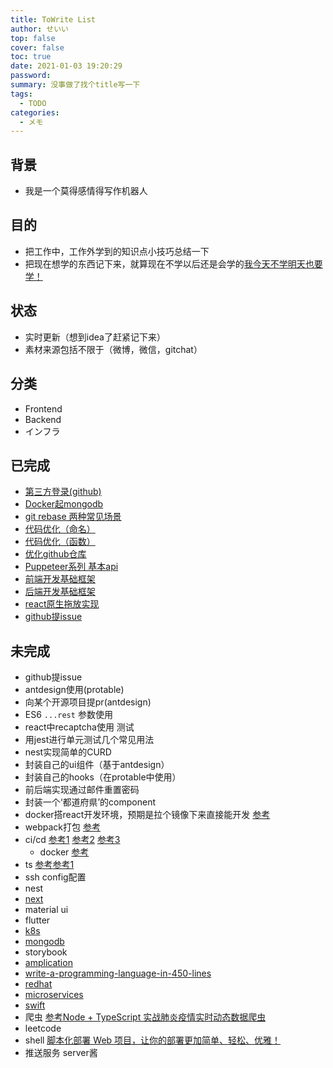 ```yaml
---
title: ToWrite List
author: せいい
top: false
cover: false
toc: true
date: 2021-01-03 19:20:29
password:
summary: 没事做了找个title写一下
tags:
  - TODO
categories:
  - メモ
---
```


## 背景
* 我是一个莫得感情得写作机器人

## 目的
* 把工作中，工作外学到的知识点小技巧总结一下
* 把现在想学的东西记下来，就算现在不学以后还是会学的[我今天不学明天也要学！](http://news.sohu.com/20140717/n402350820.shtml)

## 状态
* 实时更新（想到idea了赶紧记下来）
* 素材来源包括不限于（微博，微信，gitchat）

## 分类
* Frontend
* Backend
* インフラ

## 已完成
* [第三方登录(github)](../login-with-github/)
* [Docker起mongodb](../start-mongodb-with-docker/)
* [git rebase 两种常见场景](../two-scenarios-with-git-rebase/)
* [代码优化（命名）](../code-optimization-1/)
* [代码优化（函数）](../code-optimization-2/)
* [优化github仓库](../clean-your-repo/)
* [Puppeteer系列 基本api](./test-with-puppeteer-1/)
* [前端开发基础框架](./Configure-Development-Environment-Frontend)
* [后端开发基础框架](./configure-development-environment-backend/)
* [react原生拖放实现](./React-Base-DnD/)
* [github提issue](./How-To-Create-New-Issue/)

## 未完成
* github提issue
* antdesign使用(protable)
* 向某个开源项目提pr(antdesign)
* ES6 `...rest` 参数使用
* react中recaptcha使用 测试
* 用jest进行单元测试几个常见用法
* nest实现简单的CURD
* 封装自己的ui组件（基于antdesign）
* 封装自己的hooks（在protable中使用）
* 前后端实现通过邮件重置密码
* 封装一个‘都道府県’的component
* docker搭react开发环境，预期是拉个镜像下来直接能开发 [参考](https://www.infoq.cn/article/7C3mGBKGrgTUZfleyPSR)
* webpack打包 [参考](https://time.geekbang.org/course/detail/100028901-97203)
* ci/cd [参考1](https://time.geekbang.org/column/intro/100009701) [参考2](https://gitbook.cn/gitchat/activity/5f0c7152425b19297a0b91dc) [参考3](https://gitbook.cn/gitchat/activity/5f2e0caaf22886680664880e)
  * docker [参考](https://weibo.com/ttarticle/p/show?id=2309404597186812838017)
* ts [参考](https://ts.xcatliu.com/)[参考1](https://gitbook.cn/gitchat/activity/5e64555b2a44db63ee301b8e)
* ssh config配置
* nest
* [next](https://www.udemy.com/course/awesome-nextjs-with-react-and-node-amazing-portfolio-app/learn/)
* material ui
* flutter
* [k8s](https://time.geekbang.org/column/intro/100015201)
* [mongodb](https://time.geekbang.org/course/detail/100040001-200160)
* storybook
* [amplication](https://amplication.com/)
* [write-a-programming-language-in-450-lines](https://github.com/karminski/write-a-programming-language-in-450-lines)
* [redhat](https://www.redhat.com/zh)
* [microservices](https://www.udemy.com/course/microservices-with-node-js-and-react/learn/)
* [swift](https://time.geekbang.org/course/intro/100034001)
* 爬虫 [参考](https://gitbook.cn/gitchat/activity/5e82f2bea522722020792bf0)[Node + TypeScript 实战肺炎疫情实时动态数据爬虫](https://gitbook.cn/gitchat/activity/5e383bd03f10f05c6e7957cc)
* leetcode
* shell [脚本化部署 Web 项目，让你的部署更加简单、轻松、优雅！](https://gitbook.cn/gitchat/activity/5e0d87c70f626b261ea342ec)
* 推送服务 server酱

